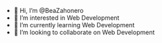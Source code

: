- 👋 Hi, I’m @BeaZahonero
- 👀 I’m interested in Web Development
- 🌱 I’m currently learning Web Development
- 💞️ I’m looking to collaborate on Web Development


<!---
BeaZahonero/BeaZahonero is a ✨ special ✨ repository because its `README.md` (this file) appears on your GitHub profile.
You can click the Preview link to take a look at your changes.
--->

